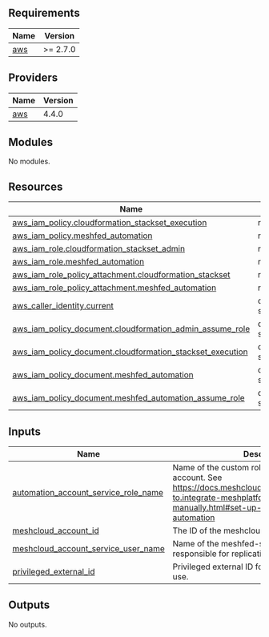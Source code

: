 <!-- BEGIN_TF_DOCS -->
## Requirements

| Name | Version |
|------|---------|
| <a name="requirement_aws"></a> [aws](#requirement\_aws) | >= 2.7.0 |

## Providers

| Name | Version |
|------|---------|
| <a name="provider_aws"></a> [aws](#provider\_aws) | 4.4.0 |

## Modules

No modules.

## Resources

| Name | Type |
|------|------|
| [aws_iam_policy.cloudformation_stackset_execution](https://registry.terraform.io/providers/hashicorp/aws/latest/docs/resources/iam_policy) | resource |
| [aws_iam_policy.meshfed_automation](https://registry.terraform.io/providers/hashicorp/aws/latest/docs/resources/iam_policy) | resource |
| [aws_iam_role.cloudformation_stackset_admin](https://registry.terraform.io/providers/hashicorp/aws/latest/docs/resources/iam_role) | resource |
| [aws_iam_role.meshfed_automation](https://registry.terraform.io/providers/hashicorp/aws/latest/docs/resources/iam_role) | resource |
| [aws_iam_role_policy_attachment.cloudformation_stackset](https://registry.terraform.io/providers/hashicorp/aws/latest/docs/resources/iam_role_policy_attachment) | resource |
| [aws_iam_role_policy_attachment.meshfed_automation](https://registry.terraform.io/providers/hashicorp/aws/latest/docs/resources/iam_role_policy_attachment) | resource |
| [aws_caller_identity.current](https://registry.terraform.io/providers/hashicorp/aws/latest/docs/data-sources/caller_identity) | data source |
| [aws_iam_policy_document.cloudformation_admin_assume_role](https://registry.terraform.io/providers/hashicorp/aws/latest/docs/data-sources/iam_policy_document) | data source |
| [aws_iam_policy_document.cloudformation_stackset_execution](https://registry.terraform.io/providers/hashicorp/aws/latest/docs/data-sources/iam_policy_document) | data source |
| [aws_iam_policy_document.meshfed_automation](https://registry.terraform.io/providers/hashicorp/aws/latest/docs/data-sources/iam_policy_document) | data source |
| [aws_iam_policy_document.meshfed_automation_assume_role](https://registry.terraform.io/providers/hashicorp/aws/latest/docs/data-sources/iam_policy_document) | data source |

## Inputs

| Name | Description | Type | Default | Required |
|------|-------------|------|---------|:--------:|
| <a name="input_automation_account_service_role_name"></a> [automation\_account\_service\_role\_name](#input\_automation\_account\_service\_role\_name) | Name of the custom role in the automation account. See https://docs.meshcloud.io/docs/meshstack.how-to.integrate-meshplatform-aws-manually.html#set-up-aws-account-3-automation | `string` | `"MeshfedAutomationRole"` | no |
| <a name="input_meshcloud_account_id"></a> [meshcloud\_account\_id](#input\_meshcloud\_account\_id) | The ID of the meshcloud AWS Account. | `string` | n/a | yes |
| <a name="input_meshcloud_account_service_user_name"></a> [meshcloud\_account\_service\_user\_name](#input\_meshcloud\_account\_service\_user\_name) | Name of the meshfed-service user. This user is responsible for replication. | `string` | `"meshfed-service-user"` | no |
| <a name="input_privileged_external_id"></a> [privileged\_external\_id](#input\_privileged\_external\_id) | Privileged external ID for the meshfed-service to use. | `string` | n/a | yes |

## Outputs

No outputs.
<!-- END_TF_DOCS -->